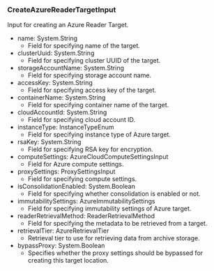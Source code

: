 ### CreateAzureReaderTargetInput
Input for creating an Azure Reader Target.

- name: System.String
  - Field for specifying name of the target.
- clusterUuid: System.String
  - Field for specifying cluster UUID of the target.
- storageAccountName: System.String
  - Field for specifying storage account name.
- accessKey: System.String
  - Field for specifying access key of the target.
- containerName: System.String
  - Field for specifying container name of the target.
- cloudAccountId: System.String
  - Field for specifying cloud account ID.
- instanceType: InstanceTypeEnum
  - Field for specifying instance type of Azure target.
- rsaKey: System.String
  - Field for specifying RSA key for encryption.
- computeSettings: AzureCloudComputeSettingsInput
  - Field for Azure compute settings.
- proxySettings: ProxySettingsInput
  - Field for specifying compute settings.
- isConsolidationEnabled: System.Boolean
  - Field for specifying whether consolidation is enabled or not.
- immutabilitySettings: AzureImmutabilitySettings
  - Field for specifying immutability settings of Azure target.
- readerRetrievalMethod: ReaderRetrievalMethod
  - Field for specifying the metadata to be retrieved from a target.
- retrievalTier: AzureRetrievalTier
  - Retrieval tier to use for retrieving data from archive storage.
- bypassProxy: System.Boolean
  - Specifies whether the proxy settings should be bypassed for creating this target location.

